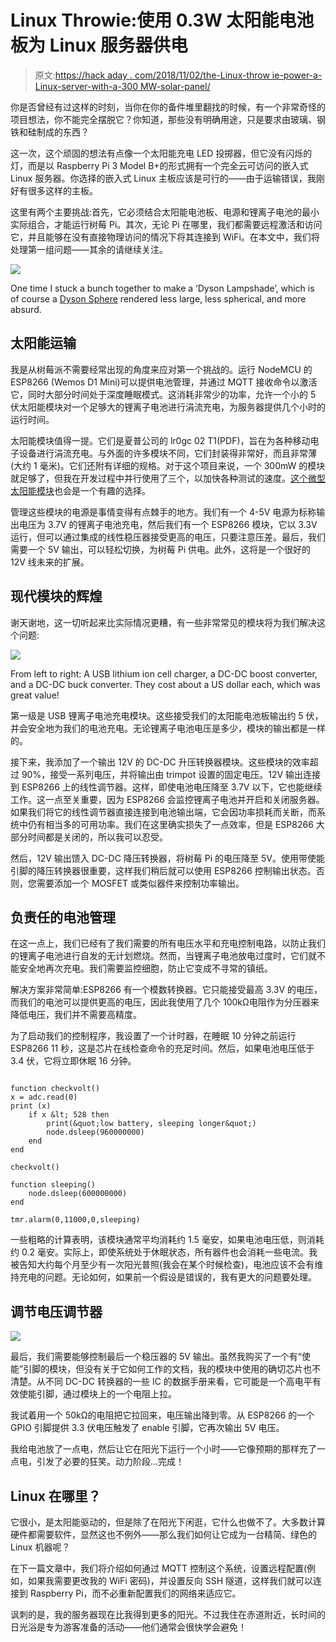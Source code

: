 # Linux Throwie:使用 0.3W 太阳能电池板为 Linux 服务器供电

> 原文:[https://hack aday . com/2018/11/02/the-Linux-throw ie-power-a-Linux-server-with-a-300 MW-solar-panel/](https://hackaday.com/2018/11/02/the-linux-throwie-powering-a-linux-server-with-a-300mw-solar-panel/)

你是否曾经有过这样的时刻，当你在你的备件堆里翻找的时候，有一个非常奇怪的项目想法，你不能完全摆脱它？你知道，那些没有明确用途，只是要求由玻璃、钢铁和硅制成的东西？

这一次，这个顽固的想法有点像一个太阳能充电 LED 投掷器，但它没有闪烁的灯，而是以 Raspberry Pi 3 Model B+的形式拥有一个完全云可访问的嵌入式 Linux 服务器。你选择的嵌入式 Linux 主板应该是可行的——由于运输错误，我刚好有很多这样的主板。

这里有两个主要挑战:首先，它必须结合太阳能电池板、电源和锂离子电池的最小实际组合，才能运行树莓 Pi。其次，无论 Pi 在哪里，我们都需要远程激活和访问它，并且能够在没有直接物理访问的情况下将其连接到 WiFi。在本文中，我们将处理第一组问题——其余的请继续关注。

![](../Images/3999dc3b95e6ee72fcfe5a3693c40904.png)

One time I stuck a bunch together to make a ‘Dyson Lampshade’, which is of course a [Dyson Sphere](https://en.wikipedia.org/wiki/Dyson_sphere) rendered less large, less spherical, and more absurd.

## 太阳能运输

我是从树莓派不需要经常出现的角度来应对第一个挑战的。运行 NodeMCU 的 ESP8266 (Wemos D1 Mini)可以提供电池管理，并通过 MQTT 接收命令以激活它，同时大部分时间处于深度睡眠模式。这消耗非常少的功率，允许一个小的 5 伏太阳能模块对一个足够大的锂离子电池进行涓流充电，为服务器提供几个小时的运行时间。

太阳能模块值得一提。它们是夏普公司的 lr0gc 02 T1(PDF)，旨在为各种移动电子设备进行涓流充电。与外面的许多模块不同，它们封装得非常好，而且非常薄(大约 1 毫米)。它们还附有详细的规格。对于这个项目来说，一个 300mW 的模块就足够了，但我在开发过程中并行使用了三个，以加快各种测试的速度。[这个微型太阳能模块](http://hackaday.io/project/159139-tiny-solar-energy-module-tsem)也会是一个有趣的选择。

管理这些模块的电源是事情变得有点棘手的地方。我们有一个 4-5V 电源为标称输出电压为 3.7V 的锂离子电池充电，然后我们有一个 ESP8266 模块，它以 3.3V 运行，但可以通过集成的线性稳压器接受更高的电压，只要注意压差。最后，我们需要一个 5V 输出，可以轻松切换，为树莓 Pi 供电。此外，这将是一个很好的 12V 线未来的扩展。

## 现代模块的辉煌

谢天谢地，这一切听起来比实际情况更糟，有一些非常常见的模块将为我们解决这个问题:

![](../Images/34c797cdfaae091955819c41f7479169.png)

From left to right: A USB lithium ion cell charger, a DC-DC boost converter, and a DC-DC buck converter. They cost about a US dollar each, which was great value!

第一级是 USB 锂离子电池充电模块。这些接受我们的太阳能电池板输出约 5 伏，并会安全地为我们的电池充电。无论锂离子电池电压是多少，模块的输出都是一样的。

接下来，我添加了一个输出 12V 的 DC-DC 升压转换器模块。这些模块的效率超过 90%，接受一系列电压，并将输出由 trimpot 设置的固定电压。12V 输出连接到 ESP8266 上的线性调节器。这样，即使电池电压降至 3.7V 以下，它也能继续工作。这一点至关重要，因为 ESP8266 会监控锂离子电池并开启和关闭服务器。如果我们将它的线性调节器直接连接到电池输出端，它会因功率损耗而关断，而系统中仍有相当多的可用功率。我们在这里确实损失了一点效率，但是 ESP8266 大部分时间都是关闭的，所以我可以忍受。

然后，12V 输出馈入 DC-DC 降压转换器，将树莓 Pi 的电压降至 5V。使用带使能引脚的降压转换器很重要，这样我们稍后就可以使用 ESP8266 控制输出状态。否则，您需要添加一个 MOSFET 或类似器件来控制功率输出。

## 负责任的电池管理

在这一点上，我们已经有了我们需要的所有电压水平和充电控制电路，以防止我们的锂离子电池进行自发的无计划燃烧。然而，当锂离子电池放电过度时，它们就不能安全地再次充电。我们需要监控细胞，防止它变成不寻常的镇纸。

解决方案非常简单:ESP8266 有一个模数转换器。它只能接受最高 3.3V 的电压，而我们的电池可以提供更高的电压，因此我使用了几个 100kΩ电阻作为分压器来降低电压，我们并不需要高精度。

为了启动我们的控制程序，我设置了一个计时器，在睡眠 10 分钟之前运行 ESP8266 11 秒，这是芯片在线检查命令的充足时间。然后，如果电池电压低于 3.4 伏，它将立即休眠 16 分钟。

```

function checkvolt()
x = adc.read(0)
print (x)
	if x &lt; 528 then
		print(&quot;low battery, sleeping longer&quot;)
		node.dsleep(960000000)
	end
end

checkvolt()

function sleeping()
    node.dsleep(600000000)
end

tmr.alarm(0,11000,0,sleeping)

```

一些粗略的计算表明，该模块通常平均消耗约 1.5 毫安，如果电池电压低，则消耗约 0.2 毫安。实际上，即使系统处于休眠状态，所有器件也会消耗一些电流。我被告知大约每个月至少有一次阳光普照(我会在某个时候检查)，电池应该不会有维持充电的问题。无论如何，如果前一个假设是错误的，我有更大的问题要处理。

## 调节电压调节器

![](../Images/4ba2cefb0e1c5d632f71b6a5b986873b.png)

最后，我们需要能够控制最后一个稳压器的 5V 输出。虽然我购买了一个有“使能”引脚的模块，但没有关于它如何工作的文档，我的模块中使用的确切芯片也不清楚。从不同 DC-DC 转换器的一些 IC 的数据手册来看，它可能是一个高电平有效使能引脚，通过模块上的一个电阻上拉。

我试着用一个 50kΩ的电阻把它拉回来，电压输出降到零。从 ESP8266 的一个 GPIO 引脚提供 3.3 伏电压触发了 enable 引脚，它再次输出 5V 电压。

我给电池放了一点电，然后让它在阳光下运行一个小时——它像预期的那样充了一点电，引发了必要的狂笑。动力阶段…完成！

## Linux 在哪里？

它很小，是太阳能驱动的，但是除了在阳光下闲逛，它什么也做不了。大多数计算硬件都需要软件，显然这也不例外——那么我们如何让它成为一台精简、绿色的 Linux 机器呢？

在下一篇文章中，我们将介绍如何通过 MQTT 控制这个系统，设置远程配置(例如，如果我需要更改我的 WiFi 密码)，并设置反向 SSH 隧道，这样我们就可以连接到 Raspberry Pi，而不必重新配置我们的网络来适应它。

讽刺的是，我的服务器现在比我得到更多的阳光。不过我住在赤道附近，长时间的日光浴是专为游客准备的活动——他们通常会很快学会避免！